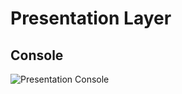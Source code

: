 <!-- markdownlint-disable MD013 -->
# Presentation Layer

## Console

![Presentation Console](./presentation_console.graphviz.svg)
